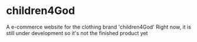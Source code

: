 # children4God
A e-commerce website for the clothing brand 'children4God'
Right now, it is still under development so it's not the finished product yet
